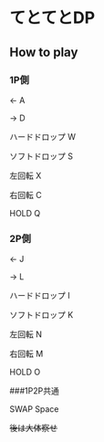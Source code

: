 # てとてとDP

## How to play
### 1P側
← A

→ D

ハードドロップ W

ソフトドロップ S

左回転 X

右回転 C

HOLD Q

### 2P側

← J

→ L

ハードドロップ I

ソフトドロップ K

左回転 N

右回転 M

HOLD O

###1P2P共通

SWAP Space

~~後は大体察せ~~
